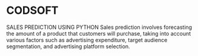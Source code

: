# CODSOFT

SALES PREDICTION USING PYTHON
Sales prediction involves forecasting the amount of a product that
customers will purchase, taking into account various factors such as
advertising expenditure, target audience segmentation, and
advertising platform selection.
